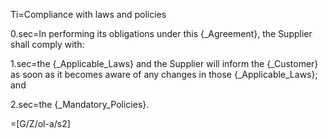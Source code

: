 Ti=Compliance with laws and policies

0.sec=In performing its obligations under this {_Agreement}, the Supplier shall comply with:

1.sec=the {_Applicable_Laws} and the Supplier will inform the {_Customer} as soon as it becomes aware of any changes in those {_Applicable_Laws}; and

2.sec=the {_Mandatory_Policies}.

=[G/Z/ol-a/s2]
